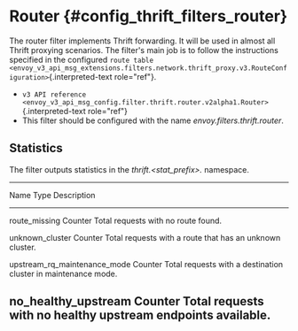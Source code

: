 Router {#config_thrift_filters_router}
======

The router filter implements Thrift forwarding. It will be used in
almost all Thrift proxying scenarios. The filter\'s main job is to
follow the instructions specified in the configured
`route table <envoy_v3_api_msg_extensions.filters.network.thrift_proxy.v3.RouteConfiguration>`{.interpreted-text
role="ref"}.

-   `v3 API reference <envoy_v3_api_msg_config.filter.thrift.router.v2alpha1.Router>`{.interpreted-text
    role="ref"}
-   This filter should be configured with the name
    *envoy.filters.thrift.router*.

Statistics
----------

The filter outputs statistics in the *thrift.\<stat_prefix\>.*
namespace.

  ------------------------------------------------------------------------------------
  Name                           Type              Description
  ------------------------------ ----------------- -----------------------------------
  route_missing                  Counter           Total requests with no route found.

  unknown_cluster                Counter           Total requests with a route that
                                                   has an unknown cluster.

  upstream_rq_maintenance_mode   Counter           Total requests with a destination
                                                   cluster in maintenance mode.

  no_healthy_upstream            Counter           Total requests with no healthy
                                                   upstream endpoints available.
  ------------------------------------------------------------------------------------
